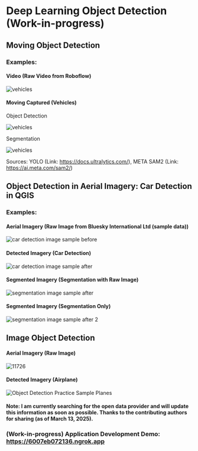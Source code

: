 # Deep Learning Object Detection (Work-in-progress)


## Moving Object Detection

### Examples:

#### Video (Raw Video from Roboflow)
![vehicles](https://github.com/WooserkPark/Deep-Learning-Object-Detection/blob/main/02_image/vehicles.gif)

#### Moving Captured (Vehicles)

Object Detection

![vehicles](https://github.com/WooserkPark/Deep-Learning-Object-Detection/blob/main/03_outcome/vehicles-detection.gif)

Segmentation

![vehicles](https://github.com/WooserkPark/Deep-Learning-Object-Detection/blob/main/03_outcome/vehicles-segmentation.gif)

Sources: YOLO (Link: https://docs.ultralytics.com/), META SAM2 (Link: https://ai.meta.com/sam2/)

## Object Detection in Aerial Imagery: Car Detection in QGIS

### Examples:

#### Aerial Imagery (Raw Image from Bluesky International Ltd (sample data))
![car detection image sample before](https://github.com/user-attachments/assets/00fa1404-e371-4733-9014-c54e6d3267d4)

#### Detected Imagery (Car Detection)
![car detection image sample after](https://github.com/user-attachments/assets/3e25f7b5-f95f-4d18-8995-da52871e0627)

#### Segmented Imagery (Segmentation with Raw Image)
![segmentation image sample after](https://github.com/user-attachments/assets/25a4afcc-7752-449a-82ce-e9bba0e22845)

#### Segmented Imagery (Segmentation Only)
![segmentation image sample after 2](https://github.com/user-attachments/assets/ee62870a-3327-43c3-91d6-bba8bd00fbf3)

## Image Object Detection

#### Aerial Imagery (Raw Image)
![11726](https://github.com/user-attachments/assets/c1a94769-4ecb-4c8a-9026-820ea02fa87b)

#### Detected Imagery (Airplane)
![Object Detection Practice Sample Planes](https://github.com/user-attachments/assets/ef29585c-3c2d-4cd5-818a-ea11ec358a61)

#### Note: I am currently searching for the open data provider and will update this information as soon as possible. Thanks to the contributing authors for sharing (as of March 13, 2025).


### (Work-in-progress) Application Development Demo: https://6007eb072136.ngrok.app
